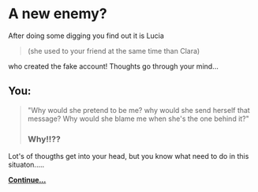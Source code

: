 # A new enemy?

After doing some digging you find out it is Lucia
>(she used to your friend at the same time than Clara)

who created
the fake account! 
Thoughts go through your mind...

## You: ##

>"Why would she pretend to be me?
 why would she send herself that message?
  Why would she blame me when she's the one behind it?"
 > ### Why!!?? ###

Lot's of thougths get into your head, but you know what need to do  in this situaton.....


[**Continue...**](/Final%20Proyect/section6A_closure.md)

